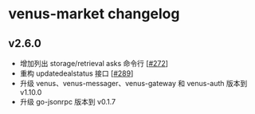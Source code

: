 # venus-market changelog

## v2.6.0

* 增加列出 storage/retrieval asks 命令行 [[#272](https://github.com/filecoin-project/venus-market/pull/272)]
* 重构 updatedealstatus 接口 [[#289](https://github.com/filecoin-project/venus-market/pull/289)]
* 升级 venus、venus-messager、venus-gateway 和 venus-auth 版本到 v1.10.0
* 升级 go-jsonrpc 版本到 v0.1.7
